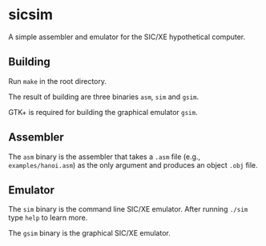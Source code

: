 # sicsim
A simple assembler and emulator for the SIC/XE hypothetical computer.

## Building

Run `make` in the root directory.

The result of building are three binaries `asm`, `sim` and `gsim`.

GTK+ is required for building the graphical emulator `gsim`.

## Assembler

The `asm` binary is the assembler that takes a `.asm` file (e.g., `examples/hanoi.asm`) as the only argument and produces an object `.obj` file.

## Emulator

The `sim` binary is the command line SIC/XE emulator. After running `./sim` type `help` to learn more.

The `gsim` binary is the graphical SIC/XE emulator.
